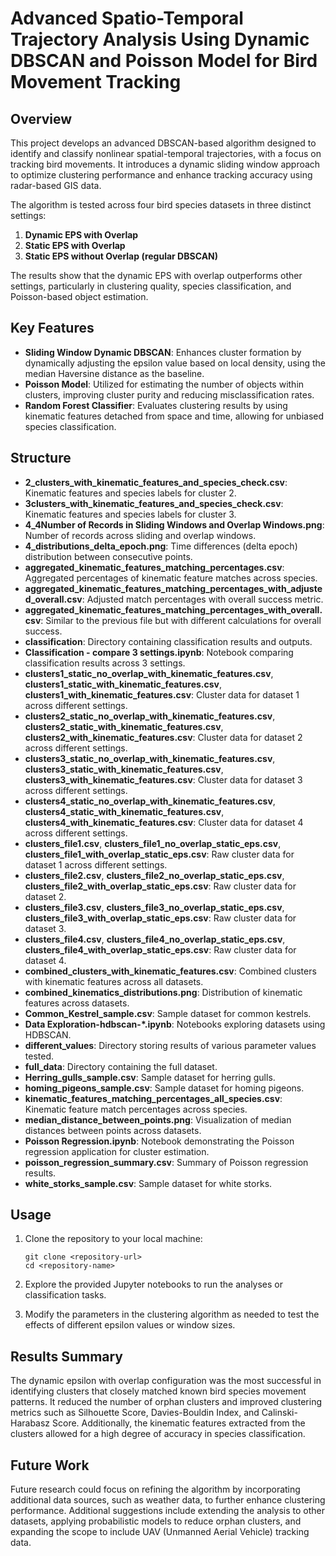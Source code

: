 
# Advanced Spatio-Temporal Trajectory Analysis Using Dynamic DBSCAN and Poisson Model for Bird Movement Tracking

## Overview

This project develops an advanced DBSCAN-based algorithm designed to identify and classify nonlinear spatial-temporal trajectories, with a focus on tracking bird movements. It introduces a dynamic sliding window approach to optimize clustering performance and enhance tracking accuracy using radar-based GIS data.

The algorithm is tested across four bird species datasets in three distinct settings:
1. **Dynamic EPS with Overlap**
2. **Static EPS with Overlap**
3. **Static EPS without Overlap (regular DBSCAN)**

The results show that the dynamic EPS with overlap outperforms other settings, particularly in clustering quality, species classification, and Poisson-based object estimation.

## Key Features

- **Sliding Window Dynamic DBSCAN**: Enhances cluster formation by dynamically adjusting the epsilon value based on local density, using the median Haversine distance as the baseline.
- **Poisson Model**: Utilized for estimating the number of objects within clusters, improving cluster purity and reducing misclassification rates.
- **Random Forest Classifier**: Evaluates clustering results by using kinematic features detached from space and time, allowing for unbiased species classification.

## Structure

- **2_clusters_with_kinematic_features_and_species_check.csv**: Kinematic features and species labels for cluster 2.
- **3clusters_with_kinematic_features_and_species_check.csv**: Kinematic features and species labels for cluster 3.
- **4_4Number of Records in Sliding Windows and Overlap Windows.png**: Number of records across sliding and overlap windows.
- **4_distributions_delta_epoch.png**: Time differences (delta epoch) distribution between consecutive points.
- **aggregated_kinematic_features_matching_percentages.csv**: Aggregated percentages of kinematic feature matches across species.
- **aggregated_kinematic_features_matching_percentages_with_adjusted_overall.csv**: Adjusted match percentages with overall success metric.
- **aggregated_kinematic_features_matching_percentages_with_overall.csv**: Similar to the previous file but with different calculations for overall success.
- **classification**: Directory containing classification results and outputs.
- **Classification - compare 3 settings.ipynb**: Notebook comparing classification results across 3 settings.
- **clusters1_static_no_overlap_with_kinematic_features.csv**, **clusters1_static_with_kinematic_features.csv**, **clusters1_with_kinematic_features.csv**: Cluster data for dataset 1 across different settings.
- **clusters2_static_no_overlap_with_kinematic_features.csv**, **clusters2_static_with_kinematic_features.csv**, **clusters2_with_kinematic_features.csv**: Cluster data for dataset 2 across different settings.
- **clusters3_static_no_overlap_with_kinematic_features.csv**, **clusters3_static_with_kinematic_features.csv**, **clusters3_with_kinematic_features.csv**: Cluster data for dataset 3 across different settings.
- **clusters4_static_no_overlap_with_kinematic_features.csv**, **clusters4_static_with_kinematic_features.csv**, **clusters4_with_kinematic_features.csv**: Cluster data for dataset 4 across different settings.
- **clusters_file1.csv**, **clusters_file1_no_overlap_static_eps.csv**, **clusters_file1_with_overlap_static_eps.csv**: Raw cluster data for dataset 1 across different settings.
- **clusters_file2.csv**, **clusters_file2_no_overlap_static_eps.csv**, **clusters_file2_with_overlap_static_eps.csv**: Raw cluster data for dataset 2.
- **clusters_file3.csv**, **clusters_file3_no_overlap_static_eps.csv**, **clusters_file3_with_overlap_static_eps.csv**: Raw cluster data for dataset 3.
- **clusters_file4.csv**, **clusters_file4_no_overlap_static_eps.csv**, **clusters_file4_with_overlap_static_eps.csv**: Raw cluster data for dataset 4.
- **combined_clusters_with_kinematic_features.csv**: Combined clusters with kinematic features across all datasets.
- **combined_kinematics_distributions.png**: Distribution of kinematic features across datasets.
- **Common_Kestrel_sample.csv**: Sample dataset for common kestrels.
- **Data Exploration-hdbscan-*.ipynb**: Notebooks exploring datasets using HDBSCAN.
- **different_values**: Directory storing results of various parameter values tested.
- **full_data**: Directory containing the full dataset.
- **Herring_gulls_sample.csv**: Sample dataset for herring gulls.
- **homing_pigeons_sample.csv**: Sample dataset for homing pigeons.
- **kinematic_features_matching_percentages_all_species.csv**: Kinematic feature match percentages across species.
- **median_distance_between_points.png**: Visualization of median distances between points across datasets.
- **Poisson Regression.ipynb**: Notebook demonstrating the Poisson regression application for cluster estimation.
- **poisson_regression_summary.csv**: Summary of Poisson regression results.
- **white_storks_sample.csv**: Sample dataset for white storks.

## Usage

1. Clone the repository to your local machine:
   ```
   git clone <repository-url>
   cd <repository-name>
   ```

2. Explore the provided Jupyter notebooks to run the analyses or classification tasks.

3. Modify the parameters in the clustering algorithm as needed to test the effects of different epsilon values or window sizes.

## Results Summary

The dynamic epsilon with overlap configuration was the most successful in identifying clusters that closely matched known bird species movement patterns. It reduced the number of orphan clusters and improved clustering metrics such as Silhouette Score, Davies-Bouldin Index, and Calinski-Harabasz Score. Additionally, the kinematic features extracted from the clusters allowed for a high degree of accuracy in species classification.

## Future Work

Future research could focus on refining the algorithm by incorporating additional data sources, such as weather data, to further enhance clustering performance. Additional suggestions include extending the analysis to other datasets, applying probabilistic models to reduce orphan clusters, and expanding the scope to include UAV (Unmanned Aerial Vehicle) tracking data.
